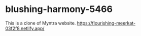 # blushing-harmony-5466
This is a clone of Myntra website.
https://flourishing-meerkat-03f2f8.netlify.app/
